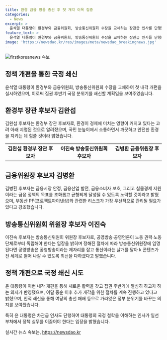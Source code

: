```yaml
---
title: 환경 금융 방통 총선 후 첫 개각 이목 집중
categories:
  - News
excerpt: >
  윤석열 대통령이 환경부와 금융위원회, 방송통신위원회 수장을 교체하는 장관급 인사를 단행했으며, 후속 개각을 통해 집권 후반기 국정 분위기를 쇄신할 계획이다. 김완섭, 김병환, 이진숙을 각각 환경부, 금융위원회, 방송통신위원회 후보로 지명하면서 새로운 인선을 예고했다. 이 단행에 따라 윤 대통령의 임기 반환점에 새로운 활력을 부여하고 집권 후반기에 열심히 하겠다는 의지가 반영됐다고 대통령실은 전했다. 추가 개각을 위한 인사 검증 절차가 계속 진행되고 있으며, 이번 인사로 정부 분위기를 쇄신하고자 하는 의지가 녹아있다.
feature_text: >
  윤석열 대통령이 환경부와 금융위원회, 방송통신위원회 수장을 교체하는 장관급 인사를 단행했으며, 후속 개각을 통해 집권 후반기 국정 분위기를 쇄신할 계획이다. 김완섭, 김병환, 이진숙을 각각 환경부, 금융위원회, 방송통신위원회 후보로 지명하면서 새로운 인선을 예고했다. 이 단행에 따라 윤 대통령의 임기 반환점에 새로운 활력을 부여하고 집권 후반기에 열심히 하겠다는 의지가 반영됐다고 대통령실은 전했다. 추가 개각을 위한 인사 검증 절차가 계속 진행되고 있으며, 이번 인사로 정부 분위기를 쇄신하고자 하는 의지가 녹아있다.
image: 'https://newsdao.kr/res/images/meta/newsdao_breakingnews.jpg'
---
```


<p><img src="https://newsdao.kr/res/images/meta/newsdao_breakingnews.jpg" alt="firstkoreanews 속보" /></p>

<h2 data-ke-size="size26">정책 개편을 통한 국정 쇄신</h2>

<p data-ke-size="size16">윤석열 대통령이 환경부와 금융위원회, 방송통신위원회 수장을 교체하여 첫 내각 개편을 실시하였으며, 이로써 집권 후반기 국정 분위기를 쇄신할 계획임을 보여주었습니다.</p>

<h2 data-ke-size="size26">환경부 장관 후보자 김완섭</h2>

<p data-ke-size="size16">김완섭 후보자는 환경부 장관 후보자로, 환경이 경제에 미치는 영향이 커지고 있다는 고려 아래 지명된 것으로 알려졌으며, 국민 눈높이에서 소통하면서 깨끗하고 안전한 환경을 지키는 데 힘쓸 것이라 밝혔습니다.</p>

<table>
    <tr>
        <td style="text-align: center; height: 17px;"><b>김완섭 환경부 장관 후보자</b></td>
        <td style="text-align: center; height: 17px;"><b>이진숙 방송통신위원회 후보자</b></td>
        <td style="text-align: center; height: 17px;"><b>김병환 금융위원장 후보자</b></td>
    </tr>
</table>

<h2 data-ke-size="size26">금융위원장 후보자 김병환</h2>

<p data-ke-size="size16">김병환 후보자는 금융시장 안정, 금융산업 발전, 금융소비자 보호, 그리고 실물경제 지원이라는 금융 정책의 목표를 조화롭고 균형되게 달성될 수 있도록 노력할 것이라고 밝혔으며, 부동산 PF(프로젝트파이낸싱)와 관련한 리스크가 가장 우선적으로 관리될 필요가 있다고 강조했습니다.</p>

<h2 data-ke-size="size26">방송통신위원회 위원장 후보자 이진숙</h2>

<p data-ke-size="size16">이진숙 후보자는 방송통신위원회 위원장 후보자로, 공영방송·공영언론이 노동 권력·노동단체로부터 독립해야 한다는 입장을 밝히며 정해진 절차에 따라 방송통신위원장에 임명된다면 공영방송은 공영방송이라는 제자리를 잡고 통신이라는 날개를 달아 k 콘텐츠가 전 세계로 뻗어 나갈 수 있도록 최선을 다하겠다고 말했습니다.</p>

<h2 data-ke-size="size26">정책 개편으로 국정 쇄신 시도</h2>

<p data-ke-size="size16">윤 대통령이 이번 내각 개편을 통해 새로운 활력을 갖고 집권 후반기에 열심히 하고자 하는 의지가 반영됐으며, 이달 중순 이후 추가 개각을 위한 절차를 계속 진행하고 있다고 밝혔으며, 인적 쇄신을 통해 여당의 총선 패배 등으로 가라앉은 정부 분위기를 바꾸는 의지를 보여줬습니다.</p>

<p data-ke-size="size16">특히 윤 대통령은 차관급 인사도 단행하여 대통령의 국정 철학을 이해하는 인사가 일선 부처에서 정책 실무를 이끌어야 한다는 입장을 밝혔습니다.</p>
실시간 뉴스 속보는, <a href="https://newsdao.kr" rel="dofollow">https://newsdao.kr</a>



